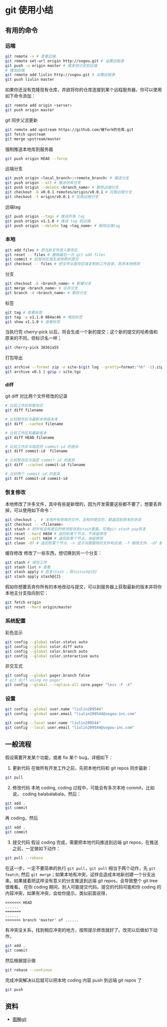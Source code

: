 # git 使用小结

## 有用的命令
### 远端
```sh
git remote -v # 查看远端
git remote set-url origin http://sogou.git # 设置远程源
git push -u origin master # 推本地分支到远端
# 增加远端
git remote add liulin http://sogou.git # 设置远程源
git push liulin master
```

如果你还没有克隆现有仓库，并欲将你的仓库连接到某个远程服务器，你可以使用如下命令添加：
```sh
git remote add origin <server>
git push origin master
```

git 同步父流更新
```sh
git remote add upstream https://github.com/被fork的仓库.git
git fetch upstream
git merge upstream/master
```

强制推送本地库到服务器
```sh
git push origin HEAD --force
```

远端分支
```sh
git push origin <local_branch>:<remote_branch> # 推送分支
git push origin --all # 推送所有分支
git push origin --delete <branch_name> # 删除远端分支
git checkout -b v0.0.1 remotes/origin/v0.0.1 # 拉取远程分支
git checkout -t origin/v0.0.1 # 拉取远程分支
```

远端tag
```sh
git push origin --tags # 推送所有 tag
git push origin v1.1.0 # 推送 tag 到远端
git push origin --delete tag <tag_name> # 删除远端tag
```

### 本地
```sh
git add files # 把当前文件放入暂存区
git reset -- files # 撤销最后一次 git add files
git commit # 给暂存区域生成快照并提交
git checkout -- files # 把文件从暂存区域复制到工作目录，丢弃本地修改
```

分支
```sh
git checkout -b <branch_name> # 新建分支
git merge <branch_name> # 合并分支
git branch -d <branch_name> # 删除分支
```

标签
```sh
git tag # 查看标签
git tag -a v1.1.0 084ac46 # 增加标签
git show v1.1.0 # 查看标签
```

当执行完 cherry-pick 以后，将会生成一个新的提交；这个新的提交的哈希值和原来的不同，但标识名一样；
```sh
git cherry-pick 38361a55
```

打包导出
```sh
git archive --format zip -o site-$(git log --pretty=format:"%h" -1).zip HEAD
git archive v0.1 | gzip > site.tgz
```
### diff
git diff 对比两个文件修改的记录

```sh
# 比较工作区和暂存区
git diff filename

# 比较暂存区与最新本地版本库
git diff --cached filename

# 比较工作区和最新版本
git diff HEAD filename

# 比较工作区与指定的 commit-id 的差异
git diff commit-id  filename

# 比较暂存区与指定 commit-id 的差异
git diff --cached commit-id filename

# 比较两个 commit-id 的差异
git diff commit-id commit-id
```

### 恢复修改
本地修改了许多文件，其中有些是新增的，因为开发需要这些都不要了，想要丢弃掉，可以使用如下命令：
```sh
git checkout .  # 本地所有修改的文件，没有的提交的，都返回到原来的状态
git checkout -- <filename>
git stash # 把所有没有提交的修改暂存到stash里面。可用git stash pop恢复
git reset --hard HASH # 返回到某个节点，不保留修改
git reset --soft HASH # 返回到某个节点。保留修改
git clean -df # 返回到某个节点，-n 显示将要删除的文件和目录，-f 删除文件，-df 删除文件和目录
```

缓存修改
修改了一些东西，想切换到另一个分支：
```sh
git stash # 保存工作
git stash list # 查看
git stash apply # 恢复stash ，默认stash@{0}
git stash apply stash@{2}
```

假如你想要丢弃你所有的本地改动与提交，可以到服务器上获取最新的版本并将你本地主分支指向到它：
```sh
git fetch origin
git reset --hard origin/master
```

### 系统配置
彩色显示
```sh
git config --global color.status auto
git config --global color.diff auto
git config --global color.branch auto
git config --global color.interactive auto
```

非交互式
```sh
git config --global pager.branch false
# git diff using no pager
git config --global --replace-all core.pager "less -F -X"
```

### 设置
```sh
git config --global user.name "liulin209544"
git config --global user.email "liulin209544@sogou-inc.com"

git config --local user.name "liulin209544"
git config --local user.email "liulin209544@sogou-inc.com"
```

## 一般流程
假设需要开发某个功能，或者 fix 某个 bug，详细如下：

1. 更新代码
在做所有开发工作之前，先把本地代码和 git repos 同步最新：
```sh
git pull
```

2. 修改代码
本地 coding, coding 过程中，可能会有多次本地 commit，比如说， coding balabalabala，然后：
```sh
git add .
git commit
```
再 coding，然后
```sh
git add .
git commit
```

3. 提交代码
假设 coding 完成，需要把本地代码推送到远端 git repos，在推送之前，一定做如下动作：
```sh
git pull --rebase
```
在这一步，一定不要简单的执行 `git pull`，`git pull` 相当于两个动作，先 `git featch`, 然后 `git merge`；如果本地有冲突，这样会造成本地新创建一个分支出来。如果接着把这样没有意义的分支推送到远端 git repos，会导致整个 git tree 很难看。
在你 coding 期间，别人可能提交代码，提交的代码可能和你 coding 的内容冲突，如果有冲突，会给你提示，类似前面说得，
```
<<<<<<< HEAD
......
=======
......
>>>>>>> branch 'master' of ......
```
有冲突没关系，找到相应冲突的地方，按照提示修改就好了。改完以后做如下动作，
```sh
git add .
git commit
```
然后根据提示做
```sh
git rebase --continue
```
完成冲突解决以后就可以把本地 coding 内容 push 到远端 git repos 了
```sh
git push
```

## 资料
- [图解git](https://marklodato.github.io/visual-git-guide/index-zh-cn.html)
